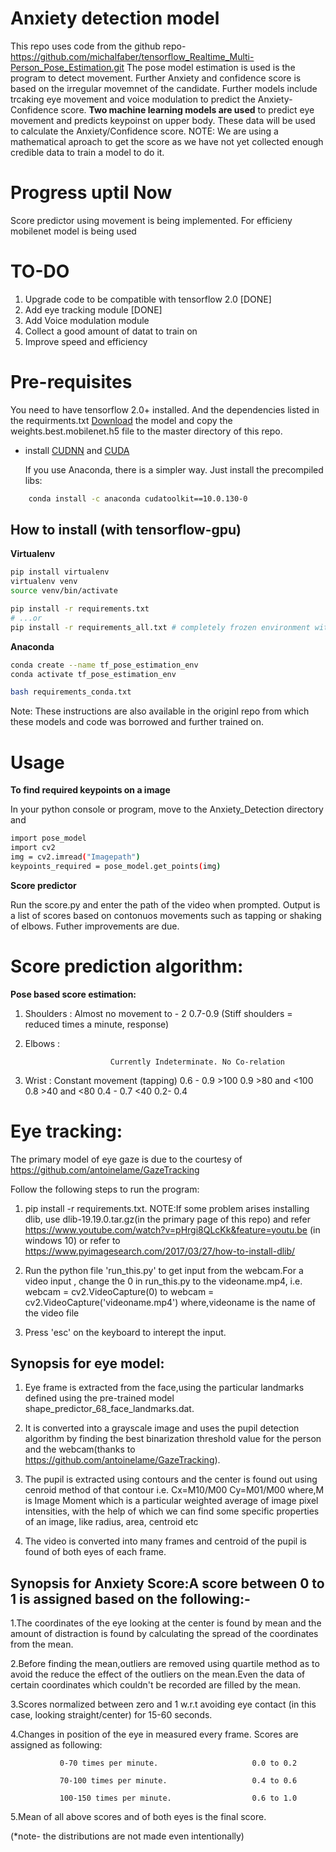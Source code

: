 # Anxiety detection model

This repo uses code from the github repo-https://github.com/michalfaber/tensorflow_Realtime_Multi-Person_Pose_Estimation.git
The pose model estimation is used is the program to detect movement.
Further Anxiety and confidence score is based on the irregular movemnet of the candidate. Further models include trcaking eye movement and voice modulation to predict the Anxiety-Confidence score.
**Two machine learning models are used** to predict eye movement and predicts keypoinst on upper body. These data will be used to calculate the Anxiety/Confidence score.
NOTE: We are using a mathematical aproach to get the score as we have not yet collected enough credible data to train a model to do it.

# Progress uptil Now
Score predictor using movement is being implemented. For efficieny mobilenet model is being used

# TO-DO
1. Upgrade code to be compatible with tensorflow 2.0 [DONE]
2. Add eye tracking module [DONE]
3. Add Voice modulation module
4. Collect a good amount of datat to train on
5. Improve speed and efficiency

# Pre-requisites

You need to have tensorflow 2.0+ installed. And the dependencies listed in the requirments.txt
[Download](https://www.dropbox.com/s/gif7s1qlie2xftd/best_pose_mobilenet_model.zip?dl=1) the model and copy the weights.best.mobilenet.h5 file to the master directory of this repo.
* install [CUDNN](https://developer.nvidia.com/cudnn) and [CUDA](https://developer.nvidia.com/cuda-downloads)

    If you use Anaconda, there is a simpler way. Just install the precompiled libs:
```bash    
    conda install -c anaconda cudatoolkit==10.0.130-0
```

## How to install (with tensorflow-gpu)


**Virtualenv**

```bash
pip install virtualenv
virtualenv venv
source venv/bin/activate

pip install -r requirements.txt
# ...or
pip install -r requirements_all.txt # completely frozen environment with all dependent libraries
```

**Anaconda**

```bash
conda create --name tf_pose_estimation_env
conda activate tf_pose_estimation_env

bash requirements_conda.txt
```
Note: These instructions are also available in the originl repo from which these models and code was borrowed and further trained on.
# Usage

**To find required keypoints on a image**

In your python console or program, move to the Anxiety_Detection directory and 
```bash
import pose_model
import cv2
img = cv2.imread("Imagepath")
keypoints_required = pose_model.get_points(img)
```
**Score predictor**

Run the score.py and enter the path of the video when prompted. 
Output is a list of scores based on contonuos movements such as tapping or shaking of elbows. Futher improvements are due.


# Score prediction algorithm:

**Pose based score estimation:**

1.  Shoulders : 
                   Almost no movement to - 2           0.7-0.9 (Stiff shoulders =  reduced 
                     times a minute,                                             response)
                     
2. Elbows :
                    
                          Currently Indeterminate. No Co-relation

3. Wrist :
                  Constant movement (tapping)           0.6 - 0.9
                   >100                                                  0.9
                   >80 and <100                                    0.8
                   >40 and <80                                      0.4 - 0.7
                   <40                                                    0.2- 0.4


# Eye tracking:

The primary model of eye gaze is due to the courtesy of https://github.com/antoinelame/GazeTracking

Follow the following steps to run the program:

1. pip install -r requirements.txt.
NOTE:If some problem arises installing dlib, use dlib-19.19.0.tar.gz(in the primary page of this repo) and refer https://www.youtube.com/watch?v=pHrgi8QLcKk&feature=youtu.be (in windows 10) 
or refer to https://www.pyimagesearch.com/2017/03/27/how-to-install-dlib/

2. Run the python file 'run_this.py' to get input from the webcam.For a video input , change the 0 in run_this.py to the videoname.mp4,
i.e. webcam = cv2.VideoCapture(0) to 
webcam = cv2.VideoCapture('videoname.mp4') 
where,videoname is the name of the video file

3. Press 'esc' on the keyboard to interept the input.

## Synopsis for eye model:

1. Eye frame is extracted from the face,using the particular landmarks defined using the pre-trained model shape_predictor_68_face_landmarks.dat.

2. It is converted into a grayscale image and uses the pupil detection algorithm by finding the best binarization threshold value for the person and the webcam(thanks to https://github.com/antoinelame/GazeTracking).

3. The pupil is extracted using contours and the center is found out using cenroid method of that contour i.e.
Cx=M10/M00
Cy=M01/M00
where,M is Image Moment which is a particular weighted average of image pixel intensities, with the help of which we can find some specific properties of an image, like radius, area, centroid etc

4. The video is converted into many frames and centroid of the pupil is found of both eyes of each frame.

## Synopsis for Anxiety Score:A score between 0 to 1 is assigned based on the following:-

1.The coordinates of the eye looking at the center is found by mean and the amount of distraction is found by calculating the spread of the coordinates from the mean.

2.Before finding the mean,outliers are removed using quartile method as to avoid the reduce the effect of the outliers on the mean.Even the data of certain coordinates which couldn't be recorded are filled by the mean.

3.Scores normalized between zero and 1 w.r.t avoiding eye contact (in this case, looking straight/center) for 15-60 seconds.

4.Changes in position of the eye in measured every frame. Scores are assigned as following:

               0-70 times per minute.                     0.0 to 0.2 

               70-100 times per minute.                   0.4 to 0.6     
   
               100-150 times per minute.                  0.6 to 1.0  

5.Mean of all above scores and of both eyes is the final score.


(*note- the distributions are not made even intentionally)
